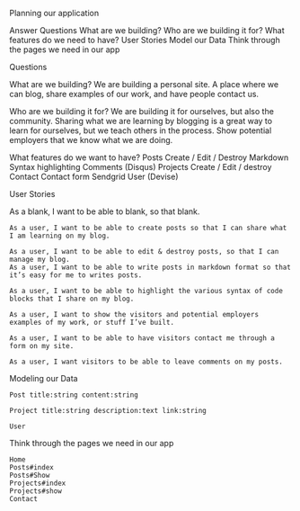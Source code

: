 Planning our application

Answer Questions
	What are we building?
	Who are we building it for?
	What features do we need to have?
User Stories
Model our Data
Think through the pages we need in our app

Questions

What are we building? We are building a personal site. A place where we can blog, share examples of our work, and have people contact us.

Who are we building it for? We are building it for ourselves, but also the community. Sharing what we are learning by blogging is a great way to learn for ourselves, but we teach others in the process. Show potential employers that we know what we are doing.

What features do we want to have?
	Posts
		Create / Edit / Destroy
		Markdown
		Syntax highlighting
		Comments (Disqus)
	Projects
		Create / Edit / destroy
	Contact
		Contact form
		Sendgrid
	User (Devise)

User Stories

As a blank, I want to be able to blank, so that blank.

	As a user, I want to be able to create posts so that I can share what I am learning on my blog.

	As a user, I want to be able to edit & destroy posts, so that I can manage my blog.
	As a user, I want to be able to write posts in markdown format so that it’s easy for me to writes posts.

	As a user, I want to be able to highlight the various syntax of code blocks that I share on my blog.

	As a user, I want to show the visitors and potential employers examples of my work, or stuff I’ve built.

	As a user, I want to be able to have visitors contact me through a form on my site.

	As a user, I want visitors to be able to leave comments on my posts.

Modeling our Data

	Post title:string content:string

	Project title:string description:text link:string

	User

Think through the pages we need in our app

	Home
	Posts#index
	Posts#Show
	Projects#index
	Projects#show
	Contact